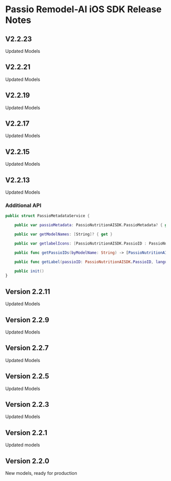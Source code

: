 # Passio Remodel-AI iOS SDK Release Notes

## V2.2.23
Updated Models

## V2.2.21
Updated Models

## V2.2.19
Updated Models

## V2.2.17
Updated Models

## V2.2.15
Updated Models

## V2.2.13
Updated Models

### Additional API 
```swift
public struct PassioMetadataService {

    public var passioMetadata: PassioNutritionAISDK.PassioMetadata? { get }

    public var getModelNames: [String]? { get }

    public var getlabelIcons: [PassioNutritionAISDK.PassioID : PassioNutritionAISDK.PassioID]? { get }

    public func getPassioIDs(byModelName: String) -> [PassioNutritionAISDK.PassioID]?

    public func getLabel(passioID: PassioNutritionAISDK.PassioID, languageCode: String = "en") -> String?

    public init()
}
```

## Version 2.2.11
Updated Models

## Version 2.2.9
Updated Models

## Version 2.2.7
Updated Models

## Version 2.2.5
Updated Models

## Version 2.2.3
Updated Models

## Version  2.2.1
Updated models

## Version  2.2.0
New models, ready for production